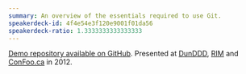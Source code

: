 ```yaml
---
summary: An overview of the essentials required to use Git.
speakerdeck-id: 4f4e54e3f120e9001f01da56
speakerdeck-ratio: 1.3333333333333333
---
```

[Demo repository available on GitHub](https://github.com/MikeMcQuaid/GitForBeginnersDemo).
Presented at [DunDDD](http://ddd.scot), [RIM](http://www.rim.com) and [ConFoo.ca](http://confoo.ca) in 2012.
